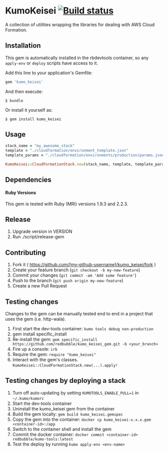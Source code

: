 # KumoKeisei [![Build status](https://badge.buildkite.com/fdbcc9783971fc3c18903abe78ccb4a7a4ebe1bdbbb753c502.svg)](https://buildkite.com/redbubble/kumo-keisei-gem)

A collection of utilities wrapping the libraries for dealing with AWS Cloud Formation.

## Installation

This gem is automatically installed in the rbdevtools container, so any `apply-env` or `deploy` scripts have access to it.

Add this line to your application's Gemfile:

```ruby
gem 'kumo_keisei'
```

And then execute:

    $ bundle

Or install it yourself as:

    $ gem install kumo_keisei

## Usage

```ruby
stack_name = "my_awesome_stack"
template = "./cloudformation/environment_template.json"
template_params = "./cloudformation/environments/production/params.json"

KumoKeisei::CloudFormationStack.new(stack_name, template, template_params).apply!
```

## Dependencies

#### Ruby Versions

This gem is tested with Ruby (MRI) versions 1.9.3 and 2.2.3.

## Release

1. Upgrade version in VERSION
2. Run ./script/release-gem

## Contributing

1. Fork it ( https://github.com/[my-github-username]/kumo_keisei/fork )
2. Create your feature branch (`git checkout -b my-new-feature`)
3. Commit your changes (`git commit -am 'Add some feature'`)
4. Push to the branch (`git push origin my-new-feature`)
5. Create a new Pull Request

## Testing changes

Changes to the gem can be manually tested end to end in a project that uses the gem (i.e. http-wala).

1. First start the dev-tools container: `kumo tools debug non-production`
1. gem install specific_install
1. Re-install the gem: `gem specific_install https://github.com/redbubble/kumo_keisei_gem.git -b <your_branch>`
1. Fire up a console: `irb`
1. Require the gem: `require "kumo_keisei"`
1. Interact with the gem's classes. `KumoKeisei::CloudFormationStack.new(...).apply!`

## Testing changes by deploying a stack

1. Turn off auto-updating by setting `KUMOTOOLS_ENABLE_PULL=1` in `~/.kumo/kumorc`
1. Start the dev-tools container
1. Uninstall the kumo_keisei gem from the container
1. Build the gem locally: `gem build kumo_keisei.gemspec`
1. Copy the gem into the container: `docker cp kumo_keisei-x.x.x.gem <container-id>:/app`
1. Switch to the container shell and install the gem
1. Commit the docker container: `docker commit <container-id> redbubble/kumo-tools:latest`
1. Test the deploy by running `kumo apply-env <env-name>`
